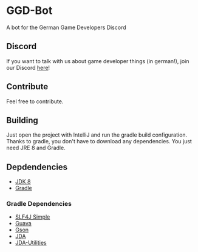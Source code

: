 # GGD-Bot
A bot for the German Game Developers Discord

## Discord
If you want to talk with us about game developer things (in german!), join our Discord [here](https://discord.gg/k2XWWKZ)!

## Contribute
Feel free to contribute.

## Building
Just open the project with IntelliJ and run the gradle build configuration. Thanks to gradle, you don't have to download any dependencies. You just need JRE 8 and Gradle.

## Depdendencies
- [JDK 8](http://www.oracle.com/technetwork/java/javase/downloads/jdk8-downloads-2133151.html)
- [Gradle](https://gradle.org/)

### Gradle Dependencies
- [SLF4J Simple](https://www.slf4j.org/api/org/slf4j/impl/SimpleLogger.html)
- [Guava](https://github.com/google/guava)
- [Gson](https://github.com/google/gson)
- [JDA](https://github.com/DV8FromTheWorld/JDA/)
- [JDA-Utilities](https://github.com/JDA-Applications/JDA-Utilities)

